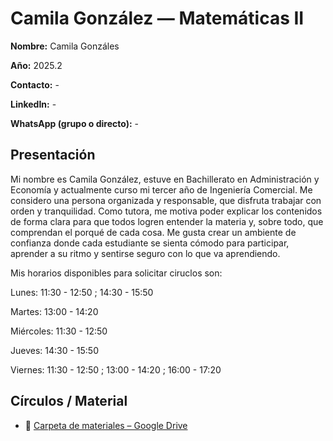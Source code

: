 # Camila González  — Matemáticas II

**Nombre:** Camila Gonzáles  

**Año:** 2025.2           

**Contacto:** -                                            

**LinkedIn:**  -          

**WhatsApp (grupo o directo):** -           

## Presentación
                                                                 
Mi nombre es Camila González, estuve en Bachillerato en Administración y Economía y actualmente curso mi tercer año de Ingeniería Comercial. Me considero una persona organizada y responsable, que disfruta trabajar con orden y tranquilidad. Como tutora, me motiva poder explicar los contenidos de forma clara para que todos logren entender la materia y, sobre todo, que comprendan el porqué de cada cosa. Me gusta crear un ambiente de confianza donde cada estudiante se sienta cómodo para participar, aprender a su ritmo y sentirse seguro con lo que va aprendiendo.


Mis horarios disponibles para solicitar ciruclos son:

Lunes: 11:30 - 12:50 ; 14:30 - 15:50

Martes: 13:00 - 14:20

Miércoles: 11:30 - 12:50

Jueves: 14:30 - 15:50

Viernes: 11:30 - 12:50 ; 13:00 - 14:20 ; 16:00 - 17:20



## Círculos / Material
 
- 📁 [Carpeta de materiales – Google Drive](https://drive.google.com/drive/folders/13EsGrwES5Gyw_TmLBf1Me4QfPL34FEJ5?usp=sharing)





